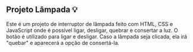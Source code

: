 ## Projeto Lâmpada 💡
Este é um projeto de interruptor de lâmpada feito com HTML, CSS e JavaScript onde é possível ligar, desligar, quebrar e consertar a luz. O botão é utilizado para ligar e desligar. Caso a lâmpada seja clicada, ela irá "quebar" e aparecerá a opção de consertá-la.
